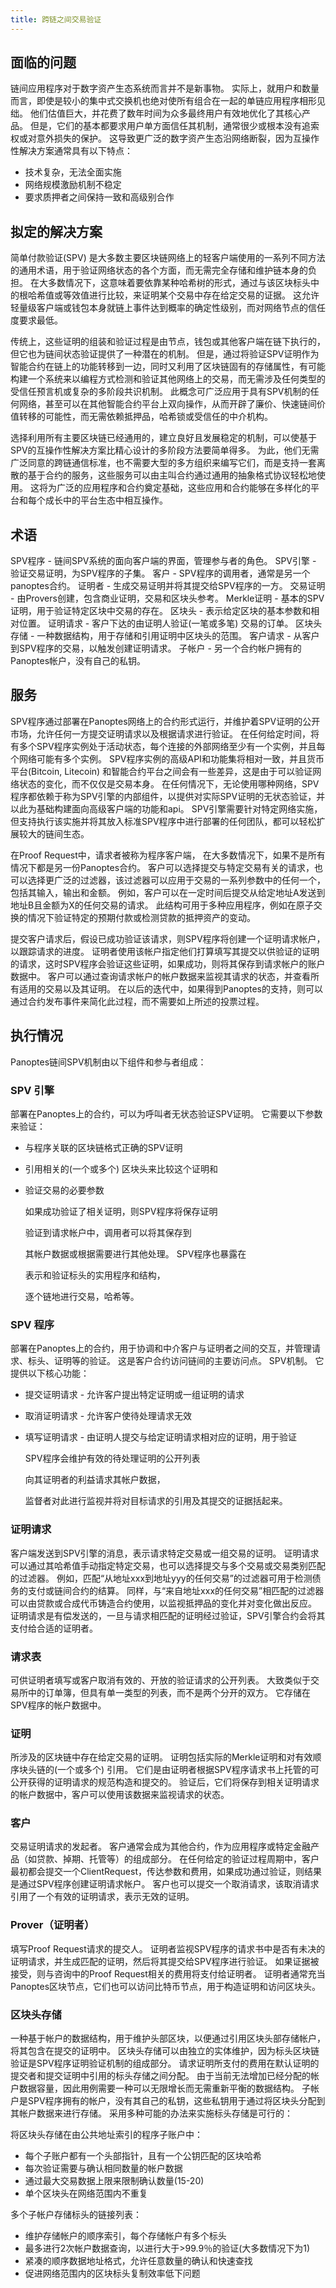```yaml
---
title: 跨链之间交易验证
---
```


## 面临的问题

链间应用程序对于数字资产生态系统而言并不是新事物。 实际上，就用户和数量而言，即使是较小的集中式交换机也绝对使所有组合在一起的单链应用程序相形见绌。 他们估值巨大，并花费了数年时间为众多最终用户有效地优化了其核心产品。 但是，它们的基本都要求用户单方面信任其机制，通常很少或根本没有追索权或对意外损失的保护。 这导致更广泛的数字资产生态沿网络断裂，因为互操作性解决方案通常具有以下特点：

- 技术复杂，无法全面实施
- 网络规模激励机制不稳定
- 要求质押者之间保持一致和高级别合作

## 拟定的解决方案

简单付款验证\(SPV\) 是大多数主要区块链网络上的轻客户端使用的一系列不同方法的通用术语，用于验证网络状态的各个方面，而无需完全存储和维护链本身的负担。 在大多数情况下，这意味着要依靠某种哈希树的形式，通过与该区块标头中的根哈希值或等效值进行比较，来证明某个交易中存在给定交易的证据。 这允许轻量级客户端或钱包本身就链上事件达到概率的确定性级别，而对网络节点的信任度要求最低。

传统上，这些证明的组装和验证过程是由节点，钱包或其他客户端在链下执行的，但它也为链间状态验证提供了一种潜在的机制。 但是，通过将验证SPV证明作为智能合约在链上的功能转移到一边，同时又利用了区块链固有的存储属性，有可能构建一个系统来以编程方式检测和验证其他网络上的交易，而无需涉及任何类型的受信任预言机或复杂的多阶段共识机制。 此概念可广泛应用于具有SPV机制的任何网络，甚至可以在其他智能合约平台上双向操作，从而开辟了廉价、快速链间价值转移的可能性，而无需依赖抵押品，哈希锁或受信任的中介机构。

选择利用所有主要区块链已经通用的，建立良好且发展稳定的机制，可以使基于SPV的互操作性解决方案比精心设计的多阶段方法要简单得多。 为此，他们无需广泛同意的跨链通信标准，也不需要大型的多方组织来编写它们，而是支持一套离散的基于合约的服务，这些服务可以由主叫合约通过通用的抽象格式协议轻松地使用。 这将为广泛的应用程序和合约奠定基础，这些应用和合约能够在多样化的平台和每个成长中的平台生态中相互操作。

## 术语

SPV程序 - 链间SPV系统的面向客户端的界面，管理参与者的角色。 SPV引擎 - 验证交易证明，为SPV程序的子集。 客户 - SPV程序的调用者，通常是另一个panoptes合约。 证明者 - 生成交易证明并将其提交给SPV程序的一方。 交易证明 - 由Provers创建，包含商业证明，交易和区块头参考。 Merkle证明 - 基本的SPV证明，用于验证特定区块中交易的存在。 区块头 - 表示给定区块的基本参数和相对位置。 证明请求 - 客户下达的由证明人验证(一笔或多笔) 交易的订单。 区块头存储 - 一种数据结构，用于存储和引用证明中区块头的范围。 客户请求 - 从客户到SPV程序的交易，以触发创建证明请求。 子帐户 - 另一个合约帐户拥有的Panoptes帐户，没有自己的私钥。

## 服务

SPV程序通过部署在Panoptes网络上的合约形式运行，并维护着SPV证明的公开市场，允许任何一方提交证明请求以及根据请求进行验证。 在任何给定时间，将有多个SPV程序实例处于活动状态，每个连接的外部网络至少有一个实例，并且每个网络可能有多个实例。 SPV程序实例的高级API和功能集将相对一致，并且货币平台\(Bitcoin, Litecoin\) 和智能合约平台之间会有一些差异，这是由于可以验证网络状态的变化，而不仅仅是交易本身。 在任何情况下，无论使用哪种网络，SPV程序都依赖于称为SPV引擎的内部组件，以提供对实际SPV证明的无状态验证，并以此为基础构建面向高级客户端的功能和api。 SPV引擎需要针对特定网络实施，但支持执行该实施并将其放入标准SPV程序中进行部署的任何团队，都可以轻松扩展较大的链间生态。

在Proof Request中，请求者被称为程序客户端， 在大多数情况下，如果不是所有情况下都是另一份Panoptes合约。 客户可以选择提交与特定交易有关的请求，也可以选择更广泛的过滤器，该过滤器可以应用于交易的一系列参数中的任何一个，包括其输入，输出和金额。 例如，客户可以在一定时间后提交从给定地址A发送到地址B且金额为X的任何交易的请求。 此结构可用于多种应用程序，例如在原子交换的情况下验证特定的预期付款或检测贷款的抵押资产的变动。

提交客户请求后，假设已成功验证该请求，则SPV程序将创建一个证明请求帐户，以跟踪请求的进度。 证明者使用该帐户指定他们打算填写其提交以供验证的证明的请求，这时SPV程序会验证这些证明，如果成功，则将其保存到请求帐户的账户数据中。 客户可以通过查询请求帐户的帐户数据来监视其请求的状态，并查看所有适用的交易以及其证明。 在以后的迭代中，如果得到Panoptes的支持，则可以通过合约发布事件来简化此过程，而不需要如上所述的投票过程。

## 执行情况

Panoptes链间SPV机制由以下组件和参与者组成：

### SPV 引擎

部署在Panoptes上的合约，可以为呼叫者无状态验证SPV证明。 它需要以下参数来验证：

- 与程序关联的区块链格式正确的SPV证明
- 引用相关的(一个或多个) 区块头来比较这个证明和
- 验证交易的必要参数

  如果成功验证了相关证明，则SPV程序将保存证明

  验证到请求帐户中，调用者可以将其保存到

  其帐户数据或根据需要进行其他处理。 SPV程序也暴露在

  表示和验证标头的实用程序和结构，

  逐个链地进行交易，哈希等。

### SPV 程序

部署在Panoptes上的合约，用于协调和中介客户与证明者之间的交互，并管理请求、标头、证明等的验证。 这是客户合约访问链间的主要访问点。 SPV机制。 它提供以下核心功能：

- 提交证明请求 - 允许客户提出特定证明或一组证明的请求
- 取消证明请求 - 允许客户使待处理请求无效
- 填写证明请求 - 由证明人提交与给定证明请求相对应的证明，用于验证

  SPV程序会维护有效的待处理证明的公开列表

  向其证明者的利益请求其帐户数据，

  监督者对此进行监视并将对目标请求的引用及其提交的证据括起来。

### 证明请求

客户端发送到SPV引擎的消息，表示请求特定交易或一组交易的证明。 证明请求可以通过其哈希值手动指定特定交易，也可以选择提交与多个交易或交易类别匹配的过滤器。 例如，匹配“从地址xxx到地址yyy的任何交易”的过滤器可用于检测债务的支付或链间合约的结算。 同样，与“来自地址xxx的任何交易”相匹配的过滤器可以由贷款或合成代币铸造合约使用，以监视抵押品的变化并对变化做出反应。 证明请求是有偿发送的，一旦与请求相匹配的证明经过验证，SPV引擎合约会将其支付给合适的证明者。

### 请求表

可供证明者填写或客户取消有效的、开放的验证请求的公开列表。 大致类似于交易所中的订单簿，但具有单一类型的列表，而不是两个分开的双方。 它存储在SPV程序的帐户数据中。

### 证明

所涉及的区块链中存在给定交易的证明。 证明包括实际的Merkle证明和对有效顺序块头链的(一个或多个) 引用。 它们是由证明者根据SPV程序请求书上托管的可公开获得的证明请求的规范构造和提交的。 验证后，它们将保存到相关证明请求的帐户数据中，客户可以使用该数据来监视请求的状态。

### 客户

交易证明请求的发起者。 客户通常会成为其他合约，作为应用程序或特定金融产品（如贷款、掉期、托管等）的组成部分。 在任何给定的验证过程周期中，客户最初都会提交一个ClientRequest，传达参数和费用，如果成功通过验证，则结果是通过SPV程序创建证明请求帐户。 客户也可以提交一个取消请求，该取消请求引用了一个有效的证明请求，表示无效的证明。

### Prover（证明者）

填写Proof Request请求的提交人。 证明者监视SPV程序的请求书中是否有未决的证明请求，并生成匹配的证明，然后将其提交给SPV程序进行验证。 如果证据被接受，则与咨询中的Proof Request相关的费用将支付给证明者。 证明者通常充当Panoptes区块节点，它们也可以访问比特币节点，用于构造证明和访问区块头。

### 区块头存储

一种基于帐户的数据结构，用于维护头部区块，以便通过引用区块头部存储帐户，将其包含在提交的证明中。 区块头存储可以由独立的实体维护，因为标头区块链验证是SPV程序证明验证机制的组成部分。 请求证明所支付的费用在默认证明的提交者和提交证明中引用的标头存储之间分配。 由于当前无法增加已经分配的帐户数据容量，因此用例需要一种可以无限增长而无需重新平衡的数据结构。 子帐户是SPV程序拥有的帐户，没有其自己的私钥，这些私钥用于通过将区块头分配到其帐户数据来进行存储。 采用多种可能的办法来实施标头存储是可行的：

将区块头存储在由公共地址索引的程序子账户中：

- 每个子账户都有一个头部指针，且有一个公钥匹配的区块哈希
- 每次验证需要与确认相同数量的帐户数据
- 通过最大交易数据上限来限制确认数量\(15-20\)
- 单个区块头在网络范围内不重复

多个子帐户存储标头的链接列表：

- 维护存储帐户的顺序索引，每个存储帐户有多个标头
- 最多进行2次帐户数据查询，以进行大于&gt;99.9％的验证(大多数情况下为1)
- 紧凑的顺序数据地址格式，允许任意数量的确认和快速查找
- 促进网络范围内的区块标头复制效率低下问题

